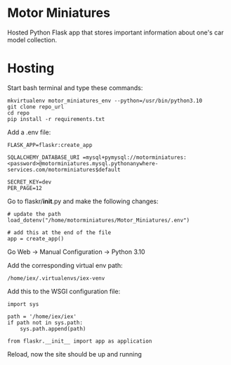 # Motor Miniatures
Hosted Python Flask app that stores important information about one's car model collection.

# Hosting

Start bash terminal and type these commands:

```
mkvirtualenv motor_miniatures_env --python=/usr/bin/python3.10
git clone repo_url
cd repo
pip install -r requirements.txt
```

Add a .env file:

```
FLASK_APP=flaskr:create_app

SQLALCHEMY_DATABASE_URI =mysql+pymysql://motorminiatures:<password>@motorminiatures.mysql.pythonanywhere-services.com/motorminiatures$default

SECRET_KEY=dev
PER_PAGE=12
```

Go to flaskr/__init__.py and make the following changes:

```
# update the path
load_dotenv("/home/motorminiatures/Motor_Miniatures/.env")

# add this at the end of the file
app = create_app()
```

Go Web -> Manual Configuration -> Python 3.10

Add the corresponding virtual env path:

```
/home/iex/.virtualenvs/iex-venv
```

Add this to the WSGI configuration file:

```
import sys

path = '/home/iex/iex'
if path not in sys.path:
    sys.path.append(path)

from flaskr.__init__ import app as application
```

Reload, now the site should be up and running